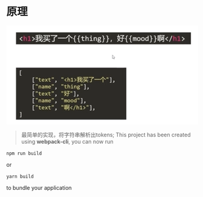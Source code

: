 # 原理
![img](./mustache.png)
> 最简单的实现，将字符串解析出tokens;
This project has been created using **webpack-cli**, you can now run

```
npm run build
```

or

```
yarn build
```

to bundle your application
